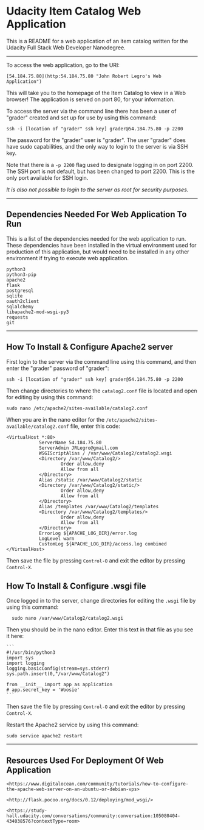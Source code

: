 # Udacity Item Catalog Web Application

This is a README for a web application of an item catalog written for the
Udacity Full Stack Web Developer Nanodegree.

---

To access the web application, go to the URI:

    [54.184.75.80](http:54.184.75.80 "John Robert Legro's Web Application")

This will take you to the homepage of the Item Catalog to view in a Web
browser! The application is served on port 80, for your information.

To access the server via the command line there has been a user of "grader"
created and set up for use by using this command:

    ssh -i [location of "grader" ssh key] grader@54.184.75.80 -p 2200

The password for the "grader" user is "grader". The user "grader" does have
sudo capabilities, and the only way to login to the server is via SSH key.

Note that there is a `-p 2200` flag used to designate logging in on port 2200.
The SSH port is not default, but has been changed to port 2200.
This is the only port available for SSH login.

*It is also not possible to login to the server as root for security purposes.*

---

## Dependencies Needed For Web Application To Run

This is a list of the dependencies needed for the web application to run.
These dependencies have been installed in the virtual environment used for
production of this application, but would need to be installed in any other
environment if trying to execute web application.

    python3
    python3-pip
    apache2
    flask
    postgresql
    sqlite
    oauth2client
    sqlalchemy
    libapache2-mod-wsgi-py3
    requests
    git

---

## How To Install & Configure Apache2 server

First login to the server via the command line using this command, and then
enter the "grader" password of "grader":

    ssh -i [location of "grader" ssh key] grader@54.184.75.80 -p 2200

Then change directories to where the `catalog2.conf` file is located and open
for editing by using this command:

    sudo nano /etc/apache2/sites-available/catalog2.conf

When you are in the nano editor for the `/etc/apache2/sites-available/catalog2.conf` file, enter this code:

```
<VirtualHost *:80>
            ServerName 54.184.75.80
            ServerAdmin JRLegro@gmail.com
            WSGIScriptAlias / /var/www/Catalog2/catalog2.wsgi
            <Directory /var/www/Catalog2/>
                    Order allow,deny
                    Allow from all
            </Directory>
            Alias /static /var/www/Catalog2/static
            <Directory /var/www/Catalog2/static/>
                    Order allow,deny
                    Allow from all
            </Directory>
            Alias /templates /var/www/Catalog2/templates
            <Directory /var/www/Catalog2/templates/>
                    Order allow,deny
                    Allow from all
            </Directory>
            ErrorLog ${APACHE_LOG_DIR}/error.log
            LogLevel warn
            CustomLog ${APACHE_LOG_DIR}/access.log combined
</VirtualHost>
```

Then save the file by pressing `Control-O` and exit the editor by pressing
`Control-X`.

## How To Install & Configure .wsgi file

Once logged in to the server, change directories for editing the `.wsgi` file
by using this command:

      sudo nano /var/www/Catalog2/catalog2.wsgi

Then you should be in the nano editor. Enter this text in that file as you see it here:

    ```
    #!/usr/bin/python3
    import sys
    import logging
    logging.basicConfig(stream=sys.stderr)
    sys.path.insert(0,"/var/www/Catalog2")

    from __init__ import app as application
    # app.secret_key = 'Woosie'
    ```

Then save the file by pressing `Control-O` and exit the editor by pressing
`Control-X`.

Restart the Apache2 service by using this command:

    sudo service apache2 restart

---

## Resources Used For Deployment Of Web Application

    <https://www.digitalocean.com/community/tutorials/how-to-configure-the-apache-web-server-on-an-ubuntu-or-debian-vps>

    <http://flask.pocoo.org/docs/0.12/deploying/mod_wsgi/>

    <https://study-hall.udacity.com/conversations/community:conversation:105080404-434038576?contextType=room>
